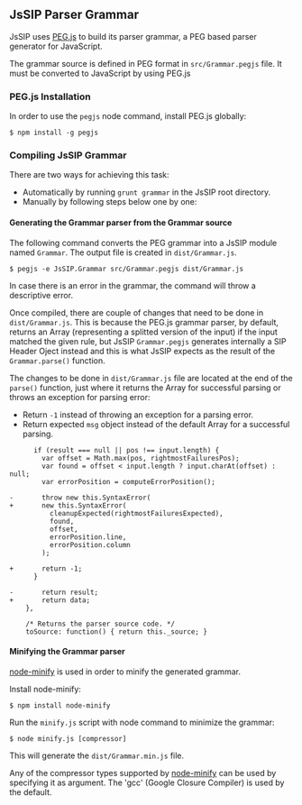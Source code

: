 ## JsSIP Parser Grammar

JsSIP uses [PEG.js](https://github.com/dmajda/pegjs) to build its parser grammar, a PEG based parser generator for JavaScript.

The grammar source is defined in PEG format in `src/Grammar.pegjs` file. It must be converted to JavaScript by using PEG.js


### PEG.js Installation


In order to use the `pegjs` node command, install PEG.js globally:
```
$ npm install -g pegjs
```

### Compiling JsSIP Grammar

There are two ways for achieving this task:

* Automatically by running `grunt grammar` in the JsSIP root directory.
* Manually by following steps below one by one:


#### Generating the Grammar parser from the Grammar source

The following command converts the PEG grammar into a JsSIP module named `Grammar`. The output file is created in `dist/Grammar.js`.
```
$ pegjs -e JsSIP.Grammar src/Grammar.pegjs dist/Grammar.js
```

In case there is an error in the grammar, the command will throw a descriptive error.

Once compiled, there are couple of changes that need to be done in `dist/Grammar.js`. This is because the PEG.js grammar parser, by default, returns an Array (representing a splitted version of the input) if the input matched the given rule, but JsSIP `Grammar.pegjs` generates internally a SIP Header Oject instead and this is what JsSIP expects as the result of the `Grammar.parse()` function.

The changes to be done in `dist/Grammar.js` file are located at the end of the `parse()` function, just where it returns the Array for successful parsing or throws an exception for parsing error:

* Return `-1` instead of throwing an exception for a parsing error.
* Return expected `msg` object instead of the default Array for a successful parsing.

```
      if (result === null || pos !== input.length) {
        var offset = Math.max(pos, rightmostFailuresPos);
        var found = offset < input.length ? input.charAt(offset) : null;
        var errorPosition = computeErrorPosition();

-       throw new this.SyntaxError(
+       new this.SyntaxError(
          cleanupExpected(rightmostFailuresExpected),
          found,
          offset,
          errorPosition.line,
          errorPosition.column
        );

+       return -1;
      }

-       return result;
+       return data;
    },

    /* Returns the parser source code. */
    toSource: function() { return this._source; }
```

#### Minifying the Grammar parser

[node-minify](https://github.com/srod/node-minify) is used in order to minify the generated grammar.

Install node-minify:
```
$ npm install node-minify
```
Run the `minify.js` script with node command to minimize the grammar:
```
$ node minify.js [compressor]
```
This will generate the `dist/Grammar.min.js` file.

Any of the compressor types supported by [node-minify](https://github.com/srod/node-minify) can be used by specifying it as argument.
The 'gcc' (Google Closure Compiler) is used by the default. 

